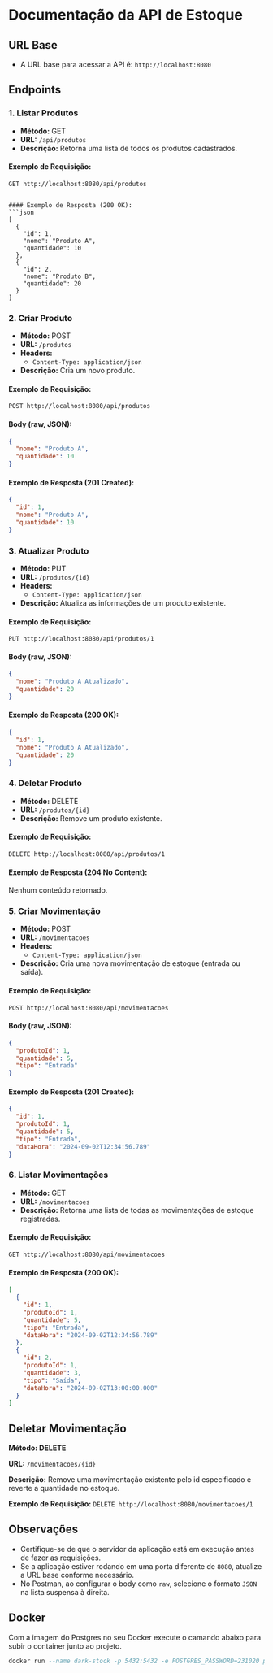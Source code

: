 
# Documentação da API de Estoque

## URL Base
- A URL base para acessar a API é: `http://localhost:8080`

## Endpoints

### 1. **Listar Produtos**

- **Método:** GET
- **URL:** `/api/produtos`
- **Descrição:** Retorna uma lista de todos os produtos cadastrados.

#### Exemplo de Requisição:
```http
GET http://localhost:8080/api/produtos


#### Exemplo de Resposta (200 OK):
```json
[
  {
    "id": 1,
    "nome": "Produto A",
    "quantidade": 10
  },
  {
    "id": 2,
    "nome": "Produto B",
    "quantidade": 20
  }
]
```

### 2. **Criar Produto**

- **Método:** POST
- **URL:** `/produtos`
- **Headers:**
    - `Content-Type: application/json`
- **Descrição:** Cria um novo produto.

#### Exemplo de Requisição:
```http
POST http://localhost:8080/api/produtos
```

#### Body (raw, JSON):
```json
{
  "nome": "Produto A",
  "quantidade": 10
}
```

#### Exemplo de Resposta (201 Created):
```json
{
  "id": 1,
  "nome": "Produto A",
  "quantidade": 10
}
```

### 3. **Atualizar Produto**

- **Método:** PUT
- **URL:** `/produtos/{id}`
- **Headers:**
    - `Content-Type: application/json`
- **Descrição:** Atualiza as informações de um produto existente.

#### Exemplo de Requisição:
```http
PUT http://localhost:8080/api/produtos/1
```

#### Body (raw, JSON):
```json
{
  "nome": "Produto A Atualizado",
  "quantidade": 20
}
```

#### Exemplo de Resposta (200 OK):
```json
{
  "id": 1,
  "nome": "Produto A Atualizado",
  "quantidade": 20
}
```

### 4. **Deletar Produto**

- **Método:** DELETE
- **URL:** `/produtos/{id}`
- **Descrição:** Remove um produto existente.

#### Exemplo de Requisição:
```http
DELETE http://localhost:8080/api/produtos/1
```

#### Exemplo de Resposta (204 No Content):
Nenhum conteúdo retornado.

### 5. **Criar Movimentação**

- **Método:** POST
- **URL:** `/movimentacoes`
- **Headers:**
    - `Content-Type: application/json`
- **Descrição:** Cria uma nova movimentação de estoque (entrada ou saída).

#### Exemplo de Requisição:
```http
POST http://localhost:8080/api/movimentacoes
```

#### Body (raw, JSON):
```json
{
  "produtoId": 1,
  "quantidade": 5,
  "tipo": "Entrada"
}
```

#### Exemplo de Resposta (201 Created):
```json
{
  "id": 1,
  "produtoId": 1,
  "quantidade": 5,
  "tipo": "Entrada",
  "dataHora": "2024-09-02T12:34:56.789"
}
```

### 6. **Listar Movimentações**

- **Método:** GET
- **URL:** `/movimentacoes`
- **Descrição:** Retorna uma lista de todas as movimentações de estoque registradas.

#### Exemplo de Requisição:
```http
GET http://localhost:8080/api/movimentacoes
```

#### Exemplo de Resposta (200 OK):
```json
[
  {
    "id": 1,
    "produtoId": 1,
    "quantidade": 5,
    "tipo": "Entrada",
    "dataHora": "2024-09-02T12:34:56.789"
  },
  {
    "id": 2,
    "produtoId": 1,
    "quantidade": 3,
    "tipo": "Saída",
    "dataHora": "2024-09-02T13:00:00.000"
  }
]
```

## Deletar Movimentação
**Método: DELETE**

**URL:** ``/movimentacoes/{id}``

**Descrição:** Remove uma movimentação existente pelo id especificado e reverte a quantidade no estoque.

**Exemplo de Requisição:**
``DELETE http://localhost:8080/movimentacoes/1``

## Observações

- Certifique-se de que o servidor da aplicação está em execução antes de fazer as requisições.
- Se a aplicação estiver rodando em uma porta diferente de `8080`, atualize a URL base conforme necessário.
- No Postman, ao configurar o body como `raw`, selecione o formato `JSON` na lista suspensa à direita.



## Docker 
Com a imagem do Postgres no seu Docker execute o camando abaixo para subir o container junto ao projeto.
```sql
docker run --name dark-stock -p 5432:5432 -e POSTGRES_PASSWORD=231020 postgres -d -v C:\Users\JC INFO\Documents\postgres:/var/lib/postgressql/data